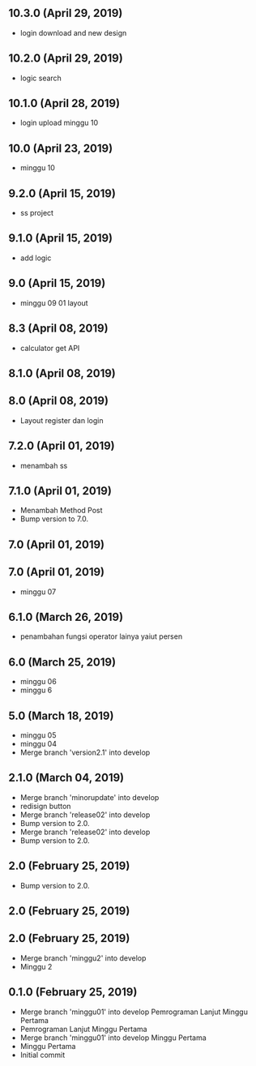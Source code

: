 ## 10.3.0 (April 29, 2019)
  - login download and new design

## 10.2.0 (April 29, 2019)
  -  logic search

## 10.1.0 (April 28, 2019)
  -  login upload minggu 10

## 10.0 (April 23, 2019)
  -  minggu 10

## 9.2.0 (April 15, 2019)
  -  ss project

## 9.1.0 (April 15, 2019)
  - add logic

## 9.0 (April 15, 2019)
  - minggu 09 01 layout

## 8.3 (April 08, 2019)
  - calculator get API

## 8.1.0 (April 08, 2019)


## 8.0 (April 08, 2019)
  - Layout register dan login

## 7.2.0 (April 01, 2019)
  - menambah ss

## 7.1.0 (April 01, 2019)
  - Menambah Method Post
  - Bump version to 7.0.

## 7.0 (April 01, 2019)


## 7.0 (April 01, 2019)
  - minggu 07

## 6.1.0 (March 26, 2019)
  - penambahan fungsi operator lainya yaiut persen

## 6.0 (March 25, 2019)
  - minggu 06
  - minggu 6

## 5.0 (March 18, 2019)
  - minggu 05
  - minggu 04
  - Merge branch 'version2.1' into develop

## 2.1.0 (March 04, 2019)
  - Merge branch 'minorupdate' into develop
  - redisign button
  - Merge branch 'release02' into develop
  - Bump version to 2.0.
  - Merge branch 'release02' into develop
  - Bump version to 2.0.

## 2.0 (February 25, 2019)
  - Bump version to 2.0.

## 2.0 (February 25, 2019)


## 2.0 (February 25, 2019)
  - Merge branch 'minggu2' into develop
  - Minggu 2

## 0.1.0 (February 25, 2019)
  - Merge branch 'minggu01' into develop Pemrograman Lanjut Minggu Pertama
  - Pemrograman Lanjut Minggu Pertama
  - Merge branch 'minggu01' into develop Minggu Pertama
  - Minggu Pertama
  - Initial commit

